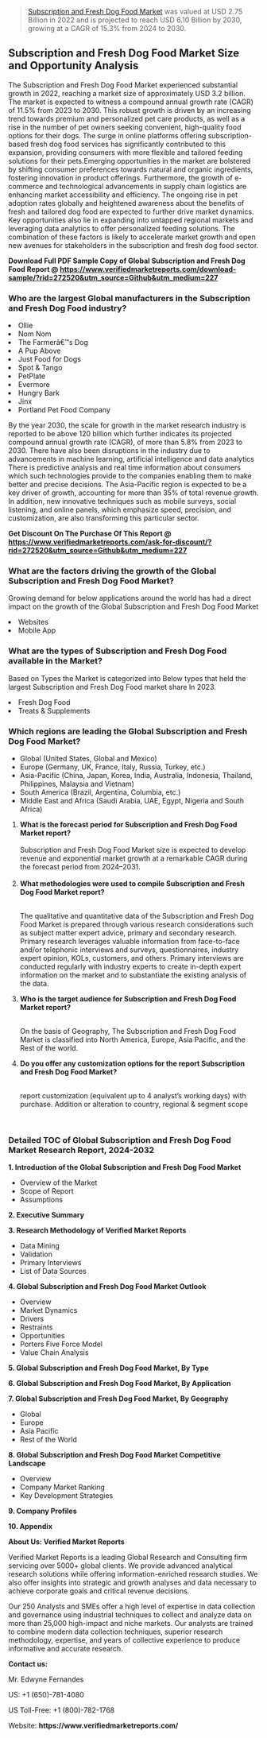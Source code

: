 <blockquote><p><p><a href="https://www.verifiedmarketreports.com/download-sample/?rid=272520&utm_source=Github&utm_medium=227" target="_blank">Subscription and Fresh Dog Food Market</a> was valued at USD 2.75 Billion in 2022 and is projected to reach USD 6.10 Billion by 2030, growing at a CAGR of 15.3% from 2024 to 2030.</p></blockquote><p><h2>Subscription and Fresh Dog Food Market Size and Opportunity Analysis</h2>The Subscription and Fresh Dog Food Market experienced substantial growth in 2022, reaching a market size of approximately USD 3.2 billion. The market is expected to witness a compound annual growth rate (CAGR) of 11.5% from 2023 to 2030. This robust growth is driven by an increasing trend towards premium and personalized pet care products, as well as a rise in the number of pet owners seeking convenient, high-quality food options for their dogs. The surge in online platforms offering subscription-based fresh dog food services has significantly contributed to this expansion, providing consumers with more flexible and tailored feeding solutions for their pets.Emerging opportunities in the market are bolstered by shifting consumer preferences towards natural and organic ingredients, fostering innovation in product offerings. Furthermore, the growth of e-commerce and technological advancements in supply chain logistics are enhancing market accessibility and efficiency. The ongoing rise in pet adoption rates globally and heightened awareness about the benefits of fresh and tailored dog food are expected to further drive market dynamics. Key opportunities also lie in expanding into untapped regional markets and leveraging data analytics to offer personalized feeding solutions. The combination of these factors is likely to accelerate market growth and open new avenues for stakeholders in the subscription and fresh dog food sector.</p><p class=""><strong>Download Full PDF Sample Copy of Global Subscription and Fresh Dog Food Report @ <a href="https://www.verifiedmarketreports.com/download-sample/?rid=272520&amp;utm_source=Github&amp;utm_medium=227" target="_blank">https://www.verifiedmarketreports.com/download-sample/?rid=272520&amp;utm_source=Github&amp;utm_medium=227</a></strong></p><h3 id="" class="">Who are the largest Global manufacturers in the Subscription and Fresh Dog Food industry?</h3><p><li>Ollie</li><li> Nom Nom</li><li> The Farmerâ€™s Dog</li><li> A Pup Above</li><li> Just Food for Dogs</li><li> Spot & Tango</li><li> PetPlate</li><li> Evermore</li><li> Hungry Bark</li><li> Jinx</li><li> Portland Pet Food Company</li></p><div class=""><div class="" dir="" data-message-author-role="" data-message-id="" data-message-model-slug=""><div class=""><div class=""><div class=""><div class="" dir="" data-message-author-role="" data-message-id="" data-message-model-slug=""><div class=""><div class=""><p>By the year 2030, the scale for growth in the market research industry is reported to be above 120 billion which further indicates its projected compound annual growth rate (CAGR), of more than 5.8% from 2023 to 2030. There have also been disruptions in the industry due to advancements in machine learning, artificial intelligence and data analytics There is predictive analysis and real time information about consumers which such technologies provide to the companies enabling them to make better and precise decisions. The Asia-Pacific region is expected to be a key driver of growth, accounting for more than 35% of total revenue growth. In addition, new innovative techniques such as mobile surveys, social listening, and online panels, which emphasize speed, precision, and customization, are also transforming this particular sector.</p><p><strong>Get Discount On The Purchase Of This Report @&nbsp; <a href="https://www.verifiedmarketreports.com/ask-for-discount/?rid=272520&amp;utm_source=Github&amp;utm_medium=227" target="_blank">https://www.verifiedmarketreports.com/ask-for-discount/?rid=272520&amp;utm_source=Github&amp;utm_medium=227</a></strong></p></div></div></div></div></div></div></div></div><h3 id="" class="">What are the factors driving the growth of the Global Subscription and Fresh Dog Food Market?</h3><p id="" class="">Growing demand for below applications around the world has had a direct impact on the growth of the Global Subscription and Fresh Dog Food Market</p><p id="" class=""><li>Websites</li><li> Mobile App</li></p><h3 id="" class="">What are the types of Subscription and Fresh Dog Food available in the Market?</h3><p id="" class="">Based on Types the Market is categorized into Below types that held the largest Subscription and Fresh Dog Food market share In 2023.</p><p id="" class=""><li>Fresh Dog Food</li><li> Treats & Supplements</li></p><h3 id="" class="">Which regions are leading the Global Subscription and Fresh Dog Food Market?</h3><ul><li>Global (United States, Global and Mexico)</li><li>Europe (Germany, UK, France, Italy, Russia, Turkey, etc.)</li><li>Asia-Pacific (China, Japan, Korea, India, Australia, Indonesia, Thailand, Philippines, Malaysia and Vietnam)</li><li>South America (Brazil, Argentina, Columbia, etc.)</li><li>Middle East and Africa (Saudi Arabia, UAE, Egypt, Nigeria and South Africa)</li></ul><p><ol><li><strong>What is the forecast period for Subscription and Fresh Dog Food Market report?<br /></strong><br /><span data-sheets-root="1" data-sheets-value="{&quot;1&quot;:2,&quot;2&quot;:&quot;XXXX size is expected to develop revenue and exponential market growth at a remarkable CAGR during the forecast period from 2024&ndash;2030.&quot;}" data-sheets-userformat="{&quot;2&quot;:12674,&quot;4&quot;:{&quot;1&quot;:2,&quot;2&quot;:16776960},&quot;10&quot;:2,&quot;11&quot;:0,&quot;15&quot;:&quot;Arial&quot;,&quot;16&quot;:12}">Subscription and Fresh Dog Food Market size is expected to develop revenue and exponential market growth at a remarkable CAGR during the forecast period from 2024&ndash;2031.</span><br /><br /></li><li><strong>What methodologies were used to compile Subscription and Fresh Dog Food Market report?<br /><br /></strong><p>The qualitative and quantitative data of the&nbsp;Subscription and Fresh Dog Food Market is prepared through various research considerations such as subject matter expert advice, primary and secondary research. Primary research leverages valuable information from face-to-face and/or telephonic interviews and surveys, questionnaires, industry expert opinion, KOLs, customers, and others. Primary interviews are conducted regularly with industry experts to create in-depth expert information on the market and to substantiate the existing analysis of the data.&nbsp;</p></li><li><strong>Who is the target audience for Subscription and Fresh Dog Food Market report?<br /><br /></strong><p>On the basis of Geography, The&nbsp;Subscription and Fresh Dog Food Market is classified into North America, Europe, Asia Pacific, and the Rest of the world.</p></li><li><strong>Do you offer any customization options for the report Subscription and Fresh Dog Food Market?<br /><br /></strong><p>report customization (equivalent up to 4 analyst&rsquo;s working days) with purchase. Addition or alteration to country, regional &amp; segment scope</p><p>&nbsp;</p></li></ol></p><h3 id="" class="">Detailed TOC of Global Subscription and Fresh Dog Food Market Research Report, 2024-2032</h3><p id="" class=""><strong>1. Introduction of the Global Subscription and Fresh Dog Food Market</strong></p><ul><li>Overview of the Market</li><li>Scope of Report</li><li>Assumptions</li></ul><p id="" class=""><strong>2. Executive Summary</strong></p><p id="" class=""><strong>3. Research Methodology of&nbsp;Verified Market Reports</strong></p><ul><li>Data Mining</li><li>Validation</li><li>Primary Interviews</li><li>List of Data Sources</li></ul><p id="" class=""><strong>4. Global Subscription and Fresh Dog Food Market Outlook</strong></p><ul><li>Overview</li><li>Market Dynamics</li><li>Drivers</li><li>Restraints</li><li>Opportunities</li><li>Porters Five Force Model</li><li>Value Chain Analysis</li></ul><p id="" class=""><strong>5. Global Subscription and Fresh Dog Food Market, By&nbsp;Type</strong></p><p id="" class=""><strong>6. Global Subscription and Fresh Dog Food Market, By Application</strong></p><p id="" class=""><strong>7. Global Subscription and Fresh Dog Food Market, By Geography</strong></p><ul><li>Global</li><li>Europe</li><li>Asia Pacific</li><li>Rest of the World</li></ul><p id="" class=""><strong>8. Global Subscription and Fresh Dog Food Market Competitive Landscape</strong></p><ul><li>Overview</li><li>Company Market Ranking</li><li>Key Development Strategies</li></ul><p id="" class=""><strong>9. Company Profiles</strong></p><p id="" class=""><strong>10. Appendix</strong></p><p id="" class=""><strong>About Us: Verified Market Reports</strong></p><p id="" class="">Verified Market Reports is a leading Global Research and Consulting firm servicing over 5000+ global clients. We provide advanced analytical research solutions while offering information-enriched research studies. We also offer insights into strategic and growth analyses and data necessary to achieve corporate goals and critical revenue decisions.</p><p id="" class="">Our 250 Analysts and SMEs offer a high level of expertise in data collection and governance using industrial techniques to collect and analyze data on more than 25,000 high-impact and niche markets. Our analysts are trained to combine modern data collection techniques, superior research methodology, expertise, and years of collective experience to produce informative and accurate research.</p><p id="" class=""><strong>Contact us:</strong></p><p id="" class="">Mr. Edwyne Fernandes</p><p id="" class="">US: +1 (650)-781-4080</p><p id="" class="">US Toll-Free: +1 (800)-782-1768</p><p id="" class="">Website: <a target="" data-test-app-aware-link=""><strong>https://www.verifiedmarketreports.com/</strong></a></p>
